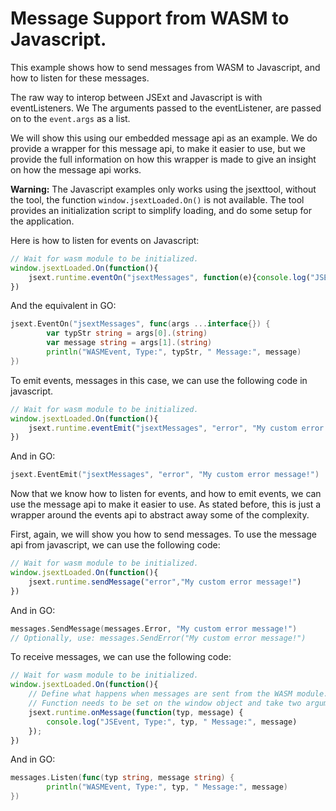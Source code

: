 # Message Support from WASM to Javascript.

This example shows how to send messages from WASM to Javascript, and how to listen for these messages.

The raw way to interop between JSExt and Javascript is with eventListeners.
We The arguments passed to the eventListener, are passed on to the `event.args` as a list.

We will show this using our embedded message api as an example.
We do provide a wrapper for this message api, to make it easier to use, but we provide the full information on how this wrapper is made to give an insight on how the message api works.

**Warning:** The Javascript examples only works using the jsexttool, without the tool, the function `window.jsextLoaded.On()` is not available. The tool provides an initialization script to simplify loading, and do some setup for the application.

Here is how to listen for events on Javascript:
```js
// Wait for wasm module to be initialized.
window.jsextLoaded.On(function(){
	jsext.runtime.eventOn("jsextMessages", function(e){console.log("JSEvent, Type:", e.args[0], " Message:", e.args[1])})
})
``` 

And the equivalent in GO:
```go
jsext.EventOn("jsextMessages", func(args ...interface{}) {
		var typStr string = args[0].(string)
		var message string = args[1].(string)
		println("WASMEvent, Type:", typStr, " Message:", message)
})
```

To emit events, messages in this case, we can use the following code in javascript.
```js
// Wait for wasm module to be initialized.
window.jsextLoaded.On(function(){
	jsext.runtime.eventEmit("jsextMessages", "error", "My custom error message!")
})
```
And in GO:
```go
jsext.EventEmit("jsextMessages", "error", "My custom error message!")
```

Now that we know how to listen for events, and how to emit events, we can use the message api to make it easier to use.
As stated before, this is just a wrapper around the events api to abstract away some of the complexity.

First, again, we will show you how to send messages.
To use the message api from javascript, we can use the following code:
```js
// Wait for wasm module to be initialized.
window.jsextLoaded.On(function(){
	jsext.runtime.sendMessage("error","My custom error message!")
})
```

And in GO:
```go
messages.SendMessage(messages.Error, "My custom error message!")
// Optionally, use: messages.SendError("My custom error message!")
```

To receive messages, we can use the following code:
```js
// Wait for wasm module to be initialized.
window.jsextLoaded.On(function(){
    // Define what happens when messages are sent from the WASM module.
    // Function needs to be set on the window object and take two arguments.
    jsext.runtime.onMessage(function(typ, message) {
		console.log("JSEvent, Type:", typ, " Message:", message)
    });
})
```
And in GO:
```go
messages.Listen(func(typ string, message string) {
		println("WASMEvent, Type:", typ, " Message:", message)
})
```
